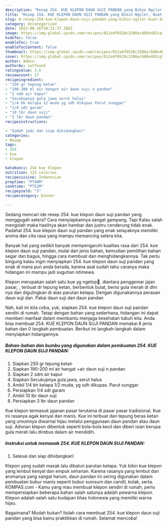 ```yaml
---
description: "Resep 254. KUE KLEPON DAUN SUJI PANDAN yang Bikin Ngiler, Buat Buka Puasa Sempurna"
title: "Resep 254. KUE KLEPON DAUN SUJI PANDAN yang Bikin Ngiler, Buat Buka Puasa Sempurna"
slug: 6-resep-254-kue-klepon-daun-suji-pandan-yang-bikin-ngiler-buat-buka-puasa-sempurna
category: Uncategorized
date: 2022-08-16T20:31:37.286Z
image: https://img-global.cpcdn.com/recipes/012a4f6528c3286e/680x482cq70/254-kue-klepon-daun-suji-pandan-foto-resep-utama.jpg
hideToc: false
enableToc: true
enableTocContent: false
thumbnail: https://img-global.cpcdn.com/recipes/012a4f6528c3286e/680x482cq70/254-kue-klepon-daun-suji-pandan-foto-resep-utama.jpg
cover: https://img-global.cpcdn.com/recipes/012a4f6528c3286e/680x482cq70/254-kue-klepon-daun-suji-pandan-foto-resep-utama.jpg
author: Admin
authorAv: notfound
ratingvalue: 3.6
reviewcount: 17
recipeingredient:
- "250 gr tepung ketan"
- "190-200 ml air hangat air daun suji n pandan"
- "2 sdm air kapur"
- "Secukupnya gula jawa serut halus"
- "1/4 bh kelapa 12 muda yg sdh dikupas Parut sunggar"
- "1/4 sdt garam"
- "10 lbr daun suji"
- "3 lbr daun pandan"
recipeinstructions:

- "Sudah jadi dan siap dihidangkan!"
categories:
- Resep
tags:
- 254
- kue
- klepon

katakunci: 254 kue klepon 
nutrition: 123 calories
recipecuisine: Indonesian
preptime: "PT40M"
cooktime: "PT52M"
recipeyield: "3"
recipecategory: Dinner

---
```



Sedang mencari ide resep 254. kue klepon daun suji pandan yang menggugah selera? Cara menyiapkannya sangat gampang. Tapi Kalau salah mengolah maka hasilnya akan hambar dan justru cenderung tidak enak. Padahal 254. kue klepon daun suji pandan yang enak selayaknya memiliki aroma dan cita rasa yang mampu memancing selera kita.


Banyak hal yang sedikit banyak mempengaruhi kualitas rasa dari 254. kue klepon daun suji pandan, mulai dari jenis bahan, kemudian pemilihan bahan segar dan bagus, hingga cara membuat dan menghidangkannya. Tak perlu bingung kalau ingin menyiapkan 254. kue klepon daun suji pandan yang enak di mana pun anda berada, karena asal sudah tahu caranya maka hidangan ini mampu jadi suguhan istimewa.

Klepon merupakan salah satu kue yg ngetop🥰. diantara penggemar jajan pasar, , terbuat dr tepung ketan, berbentuk bulat, berisi gula merah di dlm nya dan digulingkan di atas parutan kelapa. Dengan digunakannya perasan daun suji dan. Pakai daun suji dan daun pandan


Nah, kali ini kita coba, yuk, siapkan 254. kue klepon daun suji pandan sendiri di rumah. Tetap dengan bahan yang sederhana, hidangan ini dapat memberi manfaat dalam membantu menjaga kesehatan tubuh kita. Anda bisa membuat 254. KUE KLEPON DAUN SUJI PANDAN memakai 8 jenis bahan dan 0 langkah pembuatan. Berikut ini langkah-langkah dalam menyiapkan hidangannya.

<!--inarticleads1-->

##### Bahan-bahan dan bumbu yang digunakan dalam pembuatan 254. KUE KLEPON DAUN SUJI PANDAN:

1. Siapkan 250 gr tepung ketan
1. Siapkan 190-200 ml air hangat +air daun suji n pandan
1. Siapkan 2 sdm air kapur
1. Siapkan Secukupnya gula jawa, serut halus
1. Ambil 1/4 bh kelapa 1/2 muda, yg sdh dikupas. Parut sunggar
1. Persiapkan 1/4 sdt garam
1. Ambil 10 lbr daun suji
1. Persiapkan 3 lbr daun pandan


Kue klepon termasuk jajanan pasar terutama di pasar pasar tradisional. Kue ini rasanya agak kenyal dan manis. Kue ini terbuat dari tepung beras ketan yang umumnya diwarnai hijau melalui penggunaan daun pandan atau daun suji. Adonan klepon dibentuk seperti bola-bola kecil dan diberi isian berupa gula merah lalu direbus dalam air mendidih. 

<!--inarticleads2-->

##### Instruksi untuk memasak 254. KUE KLEPON DAUN SUJI PANDAN:


1. Selesai dan siap dihidangkan!

Klepon yang sudah masak lalu dibaluri parutan kelapa. Yuk bikin kue klepon yang lembut kenyal dan empuk seharian. Karena rasanya yang lembut dan aromanya yang sangat harum, daun pandan ini sering digunakan dalam pembuatan bubur manis seperti bubur sumsum dan candil, kolak, serta. KOMPAS.com - Kamu yang mau membuat klepon sendiri di rumah, perlu mempersiapkan beberapa bahan salah satunya adalah pewarna klepon. Klepon adalah salah satu kudapan khas Indonesia yang memiliki warna hijau. 

Bagaimana? Mudah bukan? Itulah cara membuat 254. kue klepon daun suji pandan yang bisa kamu praktikkan di rumah. Selamat mencoba!

